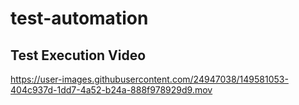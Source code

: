 # test-automation
## Test Execution Video



https://user-images.githubusercontent.com/24947038/149581053-404c937d-1dd7-4a52-b24a-888f978929d9.mov

